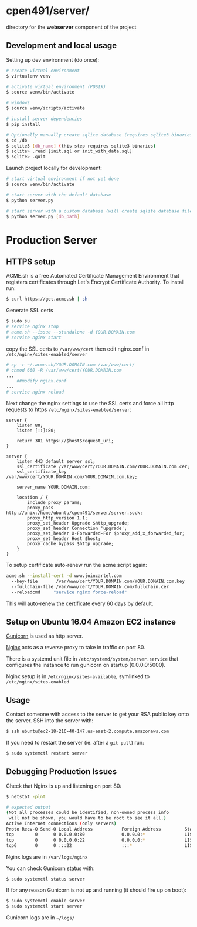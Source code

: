 # cpen491/server/
directory for the **webserver** component of the project


## Development and local usage
Setting up dev environment (do once):
```bash
# create virtual environment
$ virtualenv venv

# activate virtual environment (POSIX)
$ source venv/bin/activate

# windows
$ source venv/scripts/activate

# install server dependencies
$ pip install 

# Optionally manually create sqlite database (requires sqlite3 binaries)
$ cd /db
$ sqlite3 [db_name] (this step requires sqlite3 binaries)
$ sqlite> .read [init.sql or init_with_data.sql]
$ sqlite> .quit
```

Launch project locally for development:
```bash
# start virtual environment if not yet done
$ source venv/bin/activate

# start server with the default database
$ python server.py

# start server with a custom database (will create sqlite database file within /db if it does not already exist)
$ python server.py [db_path]
```



# Production Server

## HTTPS setup
ACME.sh is a free Automated Certificate Management Environment that registers certificates through Let's Encrypt Certificate Authority. To install run:

```bash
$ curl https://get.acme.sh | sh
```

Generate SSL certs
```bash
$ sudo su
# service nginx stop
# acme.sh --issue --standalone -d YOUR.DOMAIN.com
# service nginx start
```

copy the SSL certs to ```/var/www/cert``` then edit nginx.conf in ```/etc/nginx/sites-enabled/server```
```bash
# cp -r ~/.acme.sh/YOUR.DOMAIN.com /var/www/cert/
# chmod 660 -R /var/www/cert/YOUR.DOMAIN.com
...
    ##modify nginx.conf
...
# service nginx reload
```

Next change the nginx settings to use the SSL certs and force all http requests to https
```/etc/nginx/sites-enabled/server```:
```
server {                                                                                                  
    listen 80;                                                                                            
    listen [::]:80;                                                                                       
                                                                                                          
    return 301 https://$host$request_uri;                                                                 
}                                                                                                         
                                                                                                          
server {                                                                                                  
    listen 443 default_server ssl;                                                                        
    ssl_certificate /var/www/cert/YOUR.DOMAIN.com/YOUR.DOMAIN.com.cer;    
    ssl_certificate_key /var/www/cert/YOUR.DOMAIN.com/YOUR.DOMAIN.com.key;
                                                                                                          
    server_name YOUR.DOMAIN.com;                                                              
                                                                                                          
    location / {                                                                                          
        include proxy_params;                                                                             
        proxy_pass http://unix:/home/ubuntu/cpen491/server/server.sock;                                   
        proxy_http_version 1.1;                                                                           
        proxy_set_header Upgrade $http_upgrade;                                                           
        proxy_set_header Connection 'upgrade';                                                            
        proxy_set_header X-Forwarded-For $proxy_add_x_forwarded_for;                                      
        proxy_set_header Host $host;                                                                      
        proxy_cache_bypass $http_upgrade;                                                                 
    }                                                                                                     
}                                                                                                         
```

To setup certificate auto-renew run the acme script again:
```bash
acme.sh --install-cert -d www.joincartel.com
  --key-file       /var/www/cert/YOUR.DOMAIN.com/YOUR.DOMAIN.com.key
  --fullchain-file /var/www/cert/YOUR.DOMAIN.com/fullchain.cer
  --reloadcmd     "service nginx force-reload"
```
This will auto-renew the certificate every 60 days by default.

## Setup on Ubuntu 16.04 Amazon EC2 instance

[Gunicorn](http://gunicorn.org/) is used as http server.

[Nginx](https://www.nginx.com/) acts as a reverse proxy to take in traffic on port 80.
 
There is a systemd unit file in ```/etc/systemd/system/server.service``` that
configures the instance to run gunicorn on startup (0.0.0.0:5000).

Nginx setup is in ```/etc/nginx/sites-available```, symlinked to ```/etc/nginx/sites-enabled```

## Usage
Contact someone with access to the server to get your RSA public key onto the
server.  SSH into the server with:

```bash
$ ssh ubuntu@ec2-18-216-40-147.us-east-2.compute.amazonaws.com
```

If you need to restart the server (ie. after a ```git pull```) run:

```bash
$ sudo systemctl restart server
```

## Debugging Production Issues

Check that Nginx is up and listening on port 80:
```bash
$ netstat -plnt

# expected output
(Not all processes could be identified, non-owned process info
 will not be shown, you would have to be root to see it all.)
Active Internet connections (only servers)
Proto Recv-Q Send-Q Local Address           Foreign Address         State       PID/Program name
tcp        0      0 0.0.0.0:80              0.0.0.0:*               LISTEN      -
tcp        0      0 0.0.0.0:22              0.0.0.0:*               LISTEN      -
tcp6       0      0 :::22                   :::*                    LISTEN      -
``` 

Nginx logs are in ```/var/logs/nginx```

You can check Gunicorn status with:
```bash
$ sudo systemctl status server
```

If for any reason Gunicorn is not up and running (it should fire up on boot):
```bash
$ sudo systemctl enable server
$ sudo systemctl start server
```

Gunicorn logs are in ```~/logs/```
